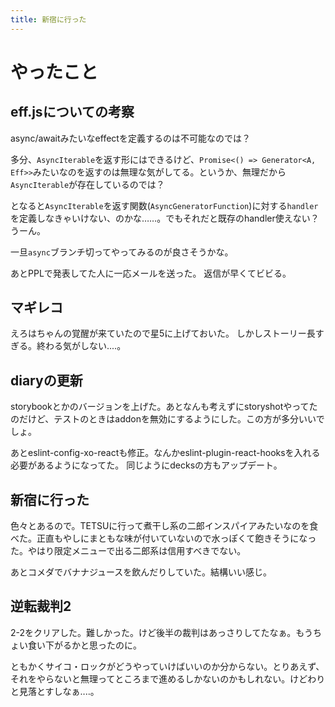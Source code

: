 ```yaml
---
title: 新宿に行った
---
```


# やったこと

## eff.jsについての考察

async/awaitみたいなeffectを定義するのは不可能なのでは？

多分、`AsyncIterable`を返す形にはできるけど、`Promise<() => Generator<A, Eff>>`みたいなのを返すのは無理な気がしてる。というか、無理だから`AsyncIterable`が存在しているのでは？

となると`AsyncIterable`を返す関数(`AsyncGeneratorFunction`)に対する`handler`を定義しなきゃいけない、のかな……。でもそれだと既存のhandler使えない？　うーん。

一旦`async`ブランチ切ってやってみるのが良さそうかな。

あとPPLで発表してた人に一応メールを送った。
返信が早くてビビる。

## マギレコ

えろはちゃんの覚醒が来ていたので星5に上げておいた。
しかしストーリー長すぎる。終わる気がしない‥‥。

## diaryの更新

storybookとかのバージョンを上げた。あとなんも考えずにstoryshotやってたのだけど、テストのときはaddonを無効にするようにした。この方が多分いいでしょ。

あとeslint-config-xo-reactも修正。なんかeslint-plugin-react-hooksを入れる必要があるようになってた。
同じようにdecksの方もアップデート。

## 新宿に行った

色々とあるので。TETSUに行って煮干し系の二郎インスパイアみたいなのを食べた。正直もやしにまともな味が付いていないので水っぽくて飽きそうになった。やはり限定メニューで出る二郎系は信用すべきでない。

あとコメダでバナナジュースを飲んだりしていた。結構いい感じ。

## 逆転裁判2

2-2をクリアした。難しかった。けど後半の裁判はあっさりしてたなぁ。もうちょい食い下がるかと思ったのに。

ともかくサイコ・ロックがどうやっていけばいいのか分からない。とりあえず、それをやらないと無理ってところまで進めるしかないのかもしれない。けどわりと見落とすしなぁ‥‥。
